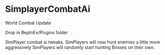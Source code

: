 # SimplayerCombatAi
World Combat Update

Drop in BepInEx/Plugins folder 

SimPlayer combat ai tweaks. SimPlayers will now hunt enemies a little more aggressively
SimPlayers will randomly start hunting Bosses on their own. 
